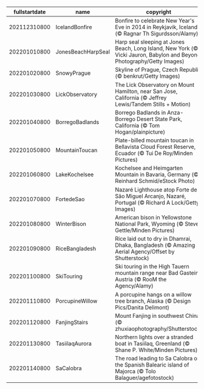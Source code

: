|fullstartdate|name|copyright|title|image|
|--|--|--|--|--|
202112310800|IcelandBonfire|Bonfire to celebrate New Year's Eve in 2014 in Reykjavik, Iceland (© Ragnar Th Sigurdsson/Alamy)|Roaring into 2022|![](/en-US/2022/01/202112310800IcelandBonfire.jpg)|
202201010800|JonesBeachHarpSeal|Harp seal sleeping at Jones Beach, Long Island, New York (© Vicki Jauron, Babylon and Beyond Photography/Getty Images)|Napping away New Year's Day|![](/en-US/2022/01/202201010800JonesBeachHarpSeal.jpg)|
202201020800|SnowyPrague|Skyline of Prague, Czech Republic (© benkrut/Getty Images)|Inspiring spires|![](/en-US/2022/01/202201020800SnowyPrague.jpg)|
202201030800|LickObservatory|The Lick Observatory on Mount Hamilton, near San Jose, California (© Jeffrey Lewis/Tandem Stills + Motion)|Legacy of light|![](/en-US/2022/01/202201030800LickObservatory.jpg)|
202201040800|BorregoBadlands|Borrego Badlands in Anza-Borrego Desert State Park, California (© Tom Hogan/plainpicture)|Beautiful badlands|![](/en-US/2022/01/202201040800BorregoBadlands.jpg)|
202201050800|MountainToucan|Plate-billed mountain toucan in Bellavista Cloud Forest Reserve, Ecuador (© Tui De Roy/Minden Pictures)|A plate-billed mountain toucan|![](/en-US/2022/01/202201050800MountainToucan.jpg)|
202201060800|LakeKochelsee|Kochelsee and Heimgarten Mountain in Bavaria, Germany (© Reinhard Schmid/eStock Photo)|Cold winter days on Kochelsee|![](/en-US/2022/01/202201060800LakeKochelsee.jpg)|
202201070800|FortedeSao|Nazaré Lighthouse atop Forte de São Miguel Arcanjo, Nazaré, Portugal (© Richard A Lock/Getty Images)|How do you say 'gnarly' in Nazaré?|![](/en-US/2022/01/202201070800FortedeSao.jpg)|
202201080800|WinterBison|American bison in Yellowstone National Park, Wyoming (© Steve Gettle/Minden Pictures)|Bundle up, bison|![](/en-US/2022/01/202201080800WinterBison.jpg)|
202201090800|RiceBangladesh|Rice laid out to dry in Dhamrai, Dhaka, Bangladesh (© Amazing Aerial Agency/Offset by Shutterstock)|Rice basking in the sun|![](/en-US/2022/01/202201090800RiceBangladesh.jpg)|
202201100800|SkiTouring|Ski touring in the High Tauern mountain range near Bad Gastein, Austria (© RooM the Agency/Alamy)|Winter in the backcountry|![](/en-US/2022/01/202201100800SkiTouring.jpg)|
202201110800|PorcupineWillow|A porcupine hangs on a willow tree branch, Alaska (© Design Pics/Danita Delimont)|Psycho quiller!|![](/en-US/2022/01/202201110800PorcupineWillow.jpg)|
202201120800|FanjingStairs|Mount Fanjing in southwest China (© zhuxiaophotography/Shutterstock)|Cloudy with a chance of enlightenment|![](/en-US/2022/01/202201120800FanjingStairs.jpg)|
202201130800|TasiilaqAurora|Northern lights over a stranded boat in Tasiilaq, Greenland (© Shane P. White/Minden Pictures)|Northern lights aglow|![](/en-US/2022/01/202201130800TasiilaqAurora.jpg)|
202201140800|SaCalobra|The road leading to Sa Calobra on the Spanish Balearic island of Majorca (© Tolo Balaguer/agefotostock)|Majorca has its ups and downs|![](/en-US/2022/01/202201140800SaCalobra.jpg)|
